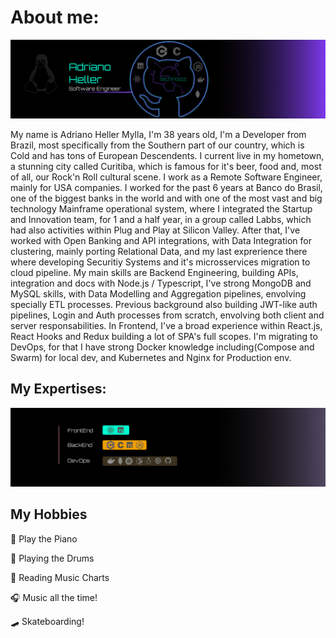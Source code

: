 # About me:

![Header](https://github.com/AdrianoHeller/AdrianoHeller/blob/master/A4%20-%208.png "Header")


My name is Adriano Heller Mylla, I'm 38 years old, I'm a Developer from Brazil, most specifically from the Southern part of our country, which is Cold and has tons of European Descendents. I current live in my hometown, a stunning city called Curitiba, which is famous for it's beer, food and, most of all, our Rock'n Roll cultural scene.
I work as a Remote Software Engineer, mainly for USA companies. I worked for the past 6 years at Banco do Brasil, one of the biggest banks in the world and with one of the most vast and big technology Mainframe operational system, where I integrated the Startup and Innovation team, for 1 and a half year, in a group called Labbs, which had also activities within Plug and Play at Silicon Valley. After that, I've worked with Open Banking and API integrations, with Data Integration for clustering, mainly porting Relational Data, and my last exprerience there where developing Securitiy Systems and it's microsservices migration to cloud pipeline.
My main skills are Backend Engineering, building APIs, integration and docs with Node.js / Typescript, I've strong MongoDB and MySQL skills, with Data Modelling and Aggregation pipelines, envolving specially ETL processes. Previous background also building JWT-like auth pipelines, Login and Auth processes from scratch, envolving both client and server responsabilities.
In Frontend, I've a broad experience within React.js, React Hooks and Redux building a lot of SPA's full scopes. 
I'm migrating to DevOps, for that I have strong Docker knowledge including(Compose and Swarm) for local dev, and Kubernetes and Nginx for Production env.

## My Expertises:
![Image](https://github.com/AdrianoHeller/AdrianoHeller/blob/master/A4%20-%209.png "Image")

## My Hobbies

:musical_keyboard: Play the Piano

:drum: Playing the Drums

:musical_score: Reading Music Charts

:headphones: Music all the time!

:skateboard: Skateboarding!

